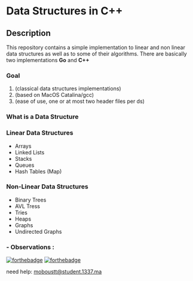 # Data Structures in C++

## Description

This repository contains a simple implementation to linear and non linear data structures as well as to some of their algorithms.
There are basically two implementations **Go** and **C++**

### Goal

1. (classical data structures implementations)
2. (based on MacOS Catalina/gcc)
3. (ease of use, one or at most two header files per ds)

### What is a Data Structure


### Linear Data Structures

* Arrays
* Linked Lists
* Stacks
* Queues
* Hash Tables (Map)

### Non-Linear Data Structures

* Binary Trees
* AVL Tress
* Tries
* Heaps
* Graphs
* Undirected Graphs



### - Observations : 

[![forthebadge](https://forthebadge.com/images/badges/made-with-c-plus-plus.svg)](https://forthebadge.com)
[![forthebadge](https://forthebadge.com/images/badges/built-with-love.svg)](https://forthebadge.com)

need help:
moboustt@student.1337.ma
